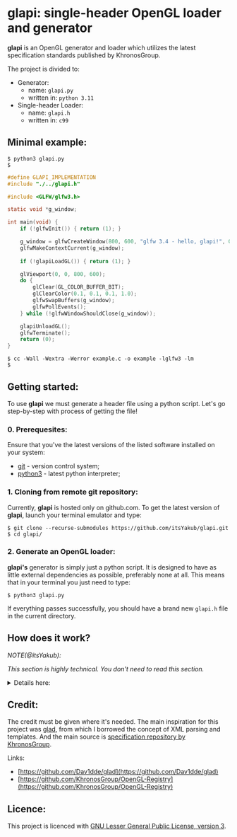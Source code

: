 # glapi: single-header OpenGL loader and generator

**glapi** is an OpenGL generator and loader which utilizes the latest specification standards published by KhronosGroup.

The project is divided to:
- Generator:
    - name: `glapi.py`
    - written in: `python 3.11`
- Single-header Loader:
    - name: `glapi.h`
    - written in: `c99`

## Minimal example:

```console
$ python3 glapi.py
$ 
```
```c
#define GLAPI_IMPLEMENTATION
#include "./../glapi.h"

#include <GLFW/glfw3.h>

static void *g_window;

int main(void) {
    if (!glfwInit()) { return (1); }

    g_window = glfwCreateWindow(800, 600, "glfw 3.4 - hello, glapi!", 0, 0);
    glfwMakeContextCurrent(g_window);
    
    if (!glapiLoadGL()) { return (1); }

    glViewport(0, 0, 800, 600);
    do {
        glClear(GL_COLOR_BUFFER_BIT);
        glClearColor(0.1, 0.1, 0.1, 1.0);
        glfwSwapBuffers(g_window);
        glfwPollEvents();
    } while (!glfwWindowShouldClose(g_window));

    glapiUnloadGL();
    glfwTerminate();
    return (0);
}
```
```console
$ cc -Wall -Wextra -Werror example.c -o example -lglfw3 -lm
$
```

## Getting started:

To use **glapi** we must generate a header file using a python script.
Let's go step-by-step with process of getting the file!

### 0. Prerequesites:

Ensure that you've the latest versions of the listed software installed on your system:
- [git](https://git-scm.com/) - version control system;
- [python3](https://www.python.org/) - latest python interpreter;

### 1. Cloning from remote git repository:

Currently, **glapi** is hosted only on github.com. To get the latest version of **glapi**,
launch your terminal emulator and type:

```console
$ git clone --recurse-submodules https://github.com/itsYakub/glapi.git
$ cd glapi/
```

### 2. Generate an OpenGL loader:

**glapi's** generator is simply just a python script. It is designed to have as little external dependencies as possible, preferably none at all.
This means that in your terminal you just need to type:

```console
$ python3 glapi.py
```

If everything passes successfully, you should have a brand new `glapi.h` file in the current directory.

## How does it work?

*NOTE(@itsYakub):*

*This section is highly technical. You don't need to read this section.*

<details>
<summary>Details here:</summary>

Okay, to understand how the generator works, let's take a look at the entrypoint:

```py
# SECTION: Entrypoint
# # # # # # # # # # #

if __name__ == '__main__':
    # STEP 1.: Option process
    # # # # # # # # # # # # #
    glapi_getopt()

    # STEP 2.: Spec. parsing
    # # # # # # # # # # # # #
    gl_spec: GLSpec = GLSpec()

    # STEP 3.: Spec. loading
    # # # # # # # # # # # # #
    gl_load: GLLoader = GLLoader(gl_spec)
```

Entrypoint is divided into 3 steps:
- Option processing;
- Loading and parsing the OpenGL specification;
- Generating an OpenGL loader based on the specification object;

Let's start with the Option processing.
It uses the basic python's `getopt` module, which gives a c-style option processing.
The list of options that we're looking for is listed by using:

```console
$ python3 glapi.py --help
```

This simple command should give you a brief summary of what can be done using `glapi.py`,
including the restrictions required for the proper workflow of the script.

Options are stored in the global variable dictionary: `g_settings`:

```py
g_settings: dict = {
    'version':  '4.6',
    'profile':  'core',
    'input':    './OpenGL-Registry/xml/gl.xml',
    'output':   './glapi.h'
}
```

Later on in the program we'll access this fields a lot of times.



There's not that much to say about the option processing so let's move to specification parsing!
For that step we have a special class: `GLSpec`. It contains several dictionaries for extracted enums and functions.

Let's take a look at the members of this class:

```py
# Private variables
# # # # # # # # # #
_xml_file: ET.ElementTree = None
_gl_feat_l: list = []
_gl_enum_l: dict = {}
_gl_func_l: dict = {}

# Public variables
# # # # # # # # # #
enums: dict = {}
functions: dict = {}
```

Each of this member has it's special meaning in the whole workflow of the parser.
Firsly, let's focus on the private field.

`_xml_file` is self-explainatory: it is a variable where the whole XML Tree is stored.

`_gl_feat_l` is a list of extracted features from the `<feature>` block in `gl.xml`.
It's specification looks like:

```py
['number'] : {
    ['name'] : { version name },
    ['enum'] : { list of enums },
    ['func'] : { list of commands },
}
```

Each field of this list is based on the version number, as string.
Every number matches very version of OpenGL ['1.0' - '4.6'].
It makes sense then every field of this value is version-specific to the specification:
- `'name'` stores the name of the version. It is pretty simple: '1.0' -> 'GL_VERSION_1_0';
- `'enum'` stores the list of enum names (only);
- `'func'` stores the list of function names (only);

`_gl_enum_l` is the key-value list of every enum from the specification.
The list is version-independent. The specification looks like:

```py
['name'] : { value }
```

Simple, right? We use the name of the enum as the key and the value is the literal numerical value.

`_gl_func_l` is the key-value list of every function from the specification.
The list is version-independent. The specification looks like:

```py
['name'] : {
    ['type'] : { return type },
    ['params'] : {
        ['name'] : { type },
    }
}
```

This one is more complicated than the `_gl_enum_l`. The name of the function is used as the key.
The value-dictionary has several entries:
- `'type'` for return type of the function;
- `'params'` for the dictionary of the parameters, working similarly as the `_gl_enum_l`;

Now let's move to the public members of the class.
The values stored in those dictionaries are version-separated tupples of keys and values.
There's not really a specific reason why I chose tupples for this job.
The main reason was siplicity it gave for building the blocks of code, but about that later.

In other words, `enums` and `functions` are key-value dictionaries, where the key is the version of OpenGL
and the value is the tupple of the keys and values (yes, it needs some refactoring or rewording).



Huh, that was quite a lot of informations. Let's move to another, the last step of the generations.
This step is creating the loader itself. For that we're using another class: `GLLoader`.

This class has a few private members we should take a look at:

```py
# Private variables
# # # # # # # # # #
_spec: GLSpec = None
_t_loader: str = None
_t_api_def: str = None
_t_api_dec: str = None
_t_api_static: str = None
```

First member, `_spec`, is just a reference to the `GLSpec` object, simple.
Now let's take a look at the other members. the *'t'* in their names stand for *"template"*.

Yes, now we'll use some templates to generate a loader. These templates can be found in [templates/](./templates/) directory.
To explain them briefly:
- [./templates/api-dec.txt](api-dec.txt) - template for declarations of the loader's API.
- [./templates/api-def.txt](api-def.txt) - template for definitions of the loader's API.
- [./templates/api-static.txt](api-static.txt) - template for internal static loader's API.
- [./templates/loader.txt](loader.txt) - the main template for the structure of the loader.

Each template has the special fields that are placeholder for some text. They follow this convention: {_PLACEHOLDER_}
And there we have the complete list of every placeholder and their meaning:
```py
# List of templates:
# > _PROFILE_           : OpenGL profile (g_settings['profile'])
# > _VERSION_           : OpenGL version (g_settings['version'])
# > _API_DEC_           : our own API definitions (api-dec.txt)
# > _API_DEF_           : our own API declarations (api-def.txt)
# > _API_STATIC_        : our own static functions (api-static.txt)
# > _GL_API_DEC_        : OpenGL api declarations (extern declarations)
# > _GL_API_DEF_        : OpenGL api definitions (regular declarations)
# > _GL_API_IMPL_       : implementation part of OpenGL loading
# > _GL_VERSION_DEF_    : OpenGL version macro definitions
# # # # # # # # # # # # # # # # # # # # # # # # # # # # # # # # # # # # # #
```

So now the process of creating the loader looks like that:
- we're opening every template file and store their content in the class's member variable;
- if the string contains the placeholder, we need to replace it using `str.replace()` function;
- if the placeholder cannot be replaced with the file template, we need to generate the string template using code.
This is performed by the GLSpec class, especially by: `GLSpec.getVersionBlock()`, `GLSpec.getDeclarationBlock()`, `GLSpec.getImplementationBlock()` and `GLSpec.getFunctionString()`;
- the expanded template `_t_loader` is then written into the loader file itself.

And that's briefly what is happening.
To summarize:
- we're processing the options passed to the program;
- we're parsing the XML specification file;
- we're opening special template files;
- we're replacing placeholder strings by template files and strings;
- we're writing the final output to the loader file.

</details>

## Credit:

The credit must be given where it's needed. The main inspiration for this project was [glad](https://github.com/Dav1dde/glad), from which I borrowed the concept of XML parsing and templates.
And the main source is [specification repository by KhronosGroup](https://github.com/KhronosGroup/OpenGL-Registry).

Links:
- [https://github.com/Dav1dde/glad](https://github.com/Dav1dde/glad)
- [https://github.com/KhronosGroup/OpenGL-Registry](https://github.com/KhronosGroup/OpenGL-Registry)

## Licence:

This project is licenced with [GNU Lesser General Public License, version 3](./LICENCE).
